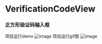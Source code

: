 # VerificationCodeView
### 正方形验证码输入框
项目运行demo
![image](https://github.com/JackTuoTuo/VerificationCodeView/blob/master/demo.png)
项目运行gif图
![image](https://github.com/JackTuoTuo/VerificationCodeView/blob/master/GIF.gif)

